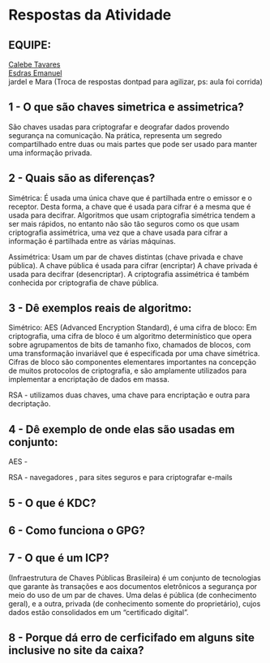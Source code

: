 


# Respostas da Atividade 

## EQUIPE:
[Calebe Tavares](https://github.com/calebetavares)<br>
[Esdras Emanuel](https://github.com/esdrasemanuel)<br>
jardel e Mara (Troca de respostas dontpad para agilizar, ps: aula foi corrida)

## 1 - O que são chaves simetrica e assimetrica?

São chaves usadas  para criptografar e deografar dados  provendo segurança na comunicação. Na prática, representa um segredo compartilhado entre duas ou mais partes que pode ser usado para manter uma  informação privada.

## 2 - Quais são as diferenças?

Simétrica: É usada uma única chave que é partilhada entre o emissor e o receptor. Desta forma, a chave que é usada para cifrar é a mesma que é usada para decifrar. Algoritmos que usam criptografia simétrica tendem a ser mais rápidos, no entanto não são tão seguros como os que usam criptografia assimétrica, uma vez que a chave usada 	para cifrar a informação é partilhada entre as várias máquinas.

Assimétrica: Usam um par de chaves distintas (chave privada e chave pública). A chave pública é usada para cifrar (encriptar)
A chave privada é usada para decifrar (desencriptar).
A criptografia assimétrica é também conhecida por criptografia de chave pública.

## 3 - Dê exemplos reais de algoritmo:

Simétrico: AES (Advanced Encryption Standard), é uma cifra de bloco: Em criptografia, uma cifra de bloco é um algoritmo determinístico que opera sobre agrupamentos de bits de tamanho fixo, chamados de blocos, com uma transformação invariável que é especificada por uma chave simétrica. Cifras de bloco são componentes elementares importantes na concepção de muitos protocolos de criptografia, e são amplamente utilizados para implementar a encriptação de dados em massa.

RSA - utilizamos duas chaves, uma chave para encriptação e outra para decriptação.

## 4 - Dê exemplo de onde elas são usadas em conjunto:

AES - 

RSA - navegadores , para sites seguros e para criptografar e-mails

## 5 - O que é KDC?

## 6 - Como funciona o GPG?

## 7 - O que é um ICP?

(Infraestrutura de Chaves Públicas Brasileira)
é um conjunto de tecnologias  que garante às transações e aos documentos eletrônicos a segurança por meio do uso de um par de chaves. Uma delas é pública (de conhecimento geral), e a outra, privada (de conhecimento somente do proprietário), cujos dados estão consolidados em um “certificado digital”.

## 8 - Porque dá erro de cerficifado em alguns site inclusive no site da caixa?
